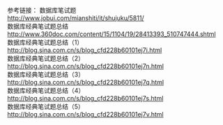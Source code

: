 参考链接：
数据库笔试题<br>
http://www.jobui.com/mianshiti/it/shujuku/5811/<br>
数据库经典笔试题总结<br>
http://www.360doc.com/content/15/1104/19/28413393_510747444.shtml<br>
数据库经典笔试题总结（1）<br>
http://blog.sina.com.cn/s/blog_cfd228b60101ej7i.html<br>
数据库经典笔试题总结（2） <br>
http://blog.sina.com.cn/s/blog_cfd228b60101ej7n.html<br>
数据库经典笔试题总结（3） <br>
http://blog.sina.com.cn/s/blog_cfd228b60101ej7q.html<br>
数据库经典笔试题总结（4） <br>
http://blog.sina.com.cn/s/blog_cfd228b60101ej7s.html<br>
数据库经典笔试题总结（5）<br>
http://blog.sina.com.cn/s/blog_cfd228b60101ej7v.html
